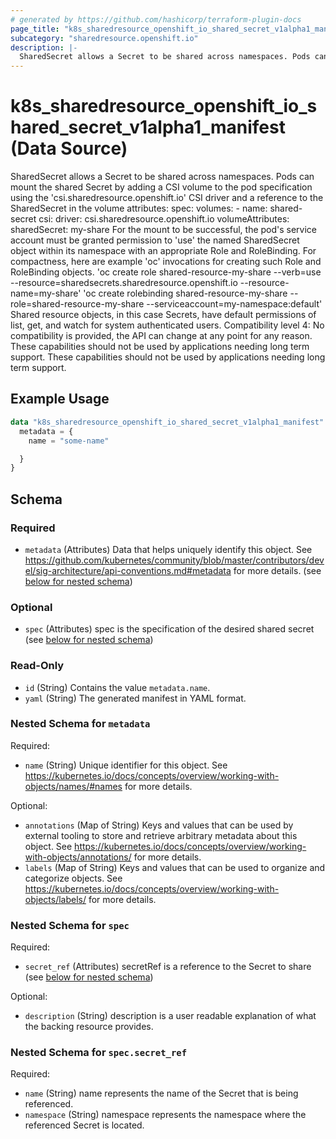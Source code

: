 ```yaml
---
# generated by https://github.com/hashicorp/terraform-plugin-docs
page_title: "k8s_sharedresource_openshift_io_shared_secret_v1alpha1_manifest Data Source - terraform-provider-k8s"
subcategory: "sharedresource.openshift.io"
description: |-
  SharedSecret allows a Secret to be shared across namespaces. Pods can mount the shared Secret by adding a CSI volume to the pod specification using the 'csi.sharedresource.openshift.io' CSI driver and a reference to the SharedSecret in the volume attributes:  spec: volumes: - name: shared-secret csi: driver: csi.sharedresource.openshift.io volumeAttributes: sharedSecret: my-share  For the mount to be successful, the pod's service account must be granted permission to 'use' the named SharedSecret object within its namespace with an appropriate Role and RoleBinding. For compactness, here are example 'oc' invocations for creating such Role and RoleBinding objects.  'oc create role shared-resource-my-share --verb=use --resource=sharedsecrets.sharedresource.openshift.io --resource-name=my-share' 'oc create rolebinding shared-resource-my-share --role=shared-resource-my-share --serviceaccount=my-namespace:default'  Shared resource objects, in this case Secrets, have default permissions of list, get, and watch for system authenticated users.  Compatibility level 4: No compatibility is provided, the API can change at any point for any reason. These capabilities should not be used by applications needing long term support. These capabilities should not be used by applications needing long term support.
---
```


# k8s_sharedresource_openshift_io_shared_secret_v1alpha1_manifest (Data Source)

SharedSecret allows a Secret to be shared across namespaces. Pods can mount the shared Secret by adding a CSI volume to the pod specification using the 'csi.sharedresource.openshift.io' CSI driver and a reference to the SharedSecret in the volume attributes:  spec: volumes: - name: shared-secret csi: driver: csi.sharedresource.openshift.io volumeAttributes: sharedSecret: my-share  For the mount to be successful, the pod's service account must be granted permission to 'use' the named SharedSecret object within its namespace with an appropriate Role and RoleBinding. For compactness, here are example 'oc' invocations for creating such Role and RoleBinding objects.  'oc create role shared-resource-my-share --verb=use --resource=sharedsecrets.sharedresource.openshift.io --resource-name=my-share' 'oc create rolebinding shared-resource-my-share --role=shared-resource-my-share --serviceaccount=my-namespace:default'  Shared resource objects, in this case Secrets, have default permissions of list, get, and watch for system authenticated users.  Compatibility level 4: No compatibility is provided, the API can change at any point for any reason. These capabilities should not be used by applications needing long term support. These capabilities should not be used by applications needing long term support.

## Example Usage

```terraform
data "k8s_sharedresource_openshift_io_shared_secret_v1alpha1_manifest" "example" {
  metadata = {
    name = "some-name"

  }
}
```

<!-- schema generated by tfplugindocs -->
## Schema

### Required

- `metadata` (Attributes) Data that helps uniquely identify this object. See https://github.com/kubernetes/community/blob/master/contributors/devel/sig-architecture/api-conventions.md#metadata for more details. (see [below for nested schema](#nestedatt--metadata))

### Optional

- `spec` (Attributes) spec is the specification of the desired shared secret (see [below for nested schema](#nestedatt--spec))

### Read-Only

- `id` (String) Contains the value `metadata.name`.
- `yaml` (String) The generated manifest in YAML format.

<a id="nestedatt--metadata"></a>
### Nested Schema for `metadata`

Required:

- `name` (String) Unique identifier for this object. See https://kubernetes.io/docs/concepts/overview/working-with-objects/names/#names for more details.

Optional:

- `annotations` (Map of String) Keys and values that can be used by external tooling to store and retrieve arbitrary metadata about this object. See https://kubernetes.io/docs/concepts/overview/working-with-objects/annotations/ for more details.
- `labels` (Map of String) Keys and values that can be used to organize and categorize objects. See https://kubernetes.io/docs/concepts/overview/working-with-objects/labels/ for more details.


<a id="nestedatt--spec"></a>
### Nested Schema for `spec`

Required:

- `secret_ref` (Attributes) secretRef is a reference to the Secret to share (see [below for nested schema](#nestedatt--spec--secret_ref))

Optional:

- `description` (String) description is a user readable explanation of what the backing resource provides.

<a id="nestedatt--spec--secret_ref"></a>
### Nested Schema for `spec.secret_ref`

Required:

- `name` (String) name represents the name of the Secret that is being referenced.
- `namespace` (String) namespace represents the namespace where the referenced Secret is located.
